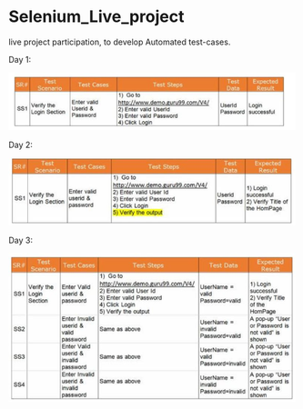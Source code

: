 # Selenium_Live_project
live project participation, to develop Automated test-cases.

Day 1:





![Index](https://github.com/vidhi1021996/Selenium_Live_project/blob/main/1.JPG?raw=true)

Day 2:





![Index](https://github.com/vidhi1021996/Selenium_Live_project/blob/main/2.JPG?raw=true)

Day 3:













![Index](https://github.com/vidhi1021996/Selenium_Live_project/blob/main/3.JPG?raw=true)

